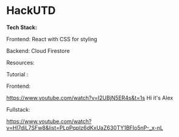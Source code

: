 # HackUTD

**Tech Stack:**

Frontend: React with CSS for styling


Backend: Cloud Firestore


Resources:

Tutorial : 

Frontend:

https://www.youtube.com/watch?v=I2UBjN5ER4s&t=1s
Hi it's Alex


Fullstack:


https://www.youtube.com/watch?v=Hl7diL7SFw8&list=PLpPqplz6dKxUaZ630TY1BFIo5nP-_x-nL
